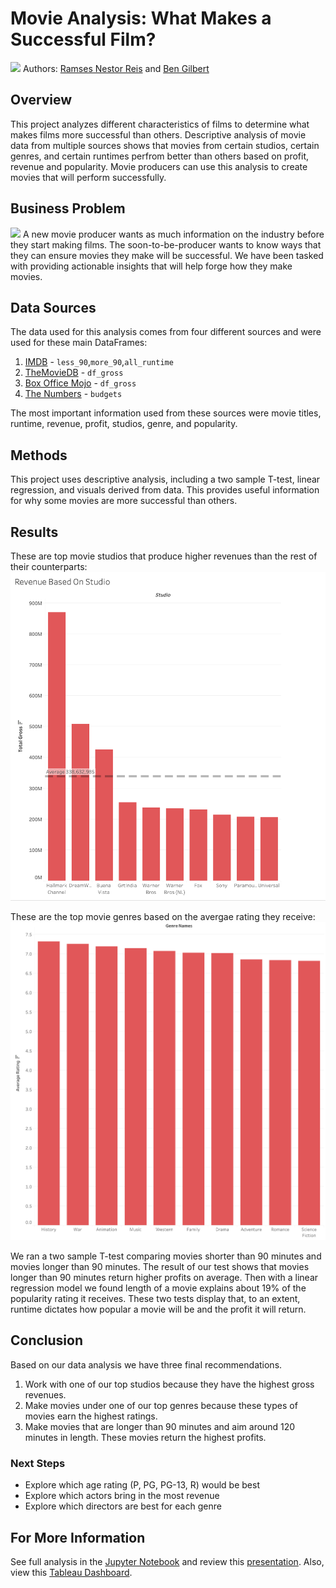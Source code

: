 # Movie Analysis: What Makes a Successful Film?
![](https://thumbs.dreamstime.com/b/film-reel-movie-cinema-vector-film-reel-movie-107164547.jpg)
Authors: [Ramses Nestor Reis](http://www.linkedin.com/in/ramses-nestor) and [Ben Gilbert](https://www.linkedin.com/in/benjamin-gilbert333/)
## Overview
This project analyzes different characteristics of films to determine what makes films more successful than others. Descriptive analysis of movie data from multiple sources shows that movies from certain studios, certain genres, and certain runtimes perfrom better than others based on profit, revenue and popularity. Movie producers can use this analysis to create movies that will perform successfully.
## Business Problem
![](https://www.grandsierraresort.com/hubfs/recreation/Grand-Sierra-Cinema-view-of-auditorium_q085_1920x1080.jpg)
A new movie producer wants as much information on the industry before they start making films. The soon-to-be-producer wants to know ways that they can ensure movies they make will be successful. We have been tasked with providing actionable insights that will help forge how they make movies.
## Data Sources
The data used for this analysis comes from four different sources and were used for these main DataFrames:
1. [IMDB](https://www.imdb.com/) - `less_90`,`more_90`,`all_runtime`
2. [TheMovieDB](https://www.themoviedb.org/) - `df_gross`
3. [Box Office Mojo](https://www.boxofficemojo.com/) - `df_gross`
4. [The Numbers](https://www.the-numbers.com/) - `budgets`

The most important information used from these sources were movie titles, runtime, revenue, profit, studios, genre, and popularity.
## Methods
This project uses descriptive analysis, including a two sample T-test, linear regression, and visuals derived from data. This provides useful information for why some movies are more successful than others.
## Results
These are top movie studios that produce higher revenues than the rest of their counterparts:
![](charts_png/studios.png)

These are the top movie genres based on the avergae rating they receive:
![](charts_png/genres.png)

We ran a two sample T-test comparing movies shorter than 90 minutes and movies longer than 90 minutes. The result of our test shows that movies longer than 90 minutes return higher profits on average. Then with a linear regression model we found length of a movie explains about 19% of the popularity rating it receives. These two tests display that, to an extent, runtime dictates how popular a movie will be and the profit it will return.
## Conclusion
Based on our data analysis we have three final recommendations.
1. Work with one of our top studios because they have the highest gross revenues.
2. Make movies under one of our top genres because these types of movies earn the highest ratings.
3. Make movies that are longer than 90 minutes and aim around 120 minutes in length. These movies return the highest profits.
### Next Steps
- Explore which age rating (P, PG, PG-13, R) would be best
- Explore which actors bring in the most revenue
- Explore which directors are best for each genre
## For More Information
See full analysis in the [Jupyter Notebook](https://github.com/ramses02/Movies_Phase_2/blob/main/notebook.ipynb) and review this [presentation](https://github.com/ramses02/Movies_Phase_2/blob/main/Lights%2C%20Camera%2C%20Profit.pdf). Also, view this [Tableau Dashboard](https://public.tableau.com/app/profile/ramses.nestor.reis/viz/MoviesGraphs/Dashboard1?publish=yes).